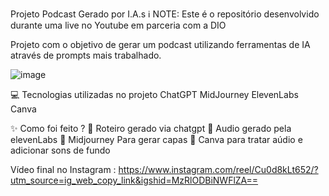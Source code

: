 Projeto Podcast Gerado por I.A.s
ℹ️ NOTE: Este é o repositório desenvolvido durante uma live no Youtube em parceria com a DIO

Projeto com o objetivo de gerar um podcast utilizando ferramentas de IA através de prompts mais trabalhado.

![image](https://github.com/Gabirodriguesdev/podcastcomIA/assets/92934830/3e21bc06-2ead-4d0c-a877-5eb2d4995887)


💻 Tecnologias utilizadas no projeto
ChatGPT
MidJourney
ElevenLabs
Canva

✨ Como foi feito ?
🤖 Roteiro gerado via chatgpt
🤖 Audio gerado pela elevenLabs 
🤖 Midjourney Para gerar capas
🤖 Canva para tratar aúdio e adicionar sons de fundo

Vídeo final no Instagram : https://www.instagram.com/reel/Cu0d8kLt652/?utm_source=ig_web_copy_link&igshid=MzRlODBiNWFlZA==
